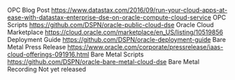 OPC Blog Post	https://www.datastax.com/2016/09/run-your-cloud-apps-at-ease-with-datastax-enterprise-dse-on-oracle-compute-cloud-service
OPC Scripts	https://github.com/DSPN/oracle-public-cloud-dse
Oracle Cloud Marketplace	https://cloud.oracle.com/marketplace/en_US/listing/10519856
Deployment Guide	https://github.com/DSPN/oracle-deployment-guide
Bare Metal Press Release	https://www.oracle.com/corporate/pressrelease/iaas-cloud-offerings-091916.html
Bare Metal Scripts	https://github.com/DSPN/oracle-bare-metal-cloud-dse
Bare Metal Recording	Not yet released
